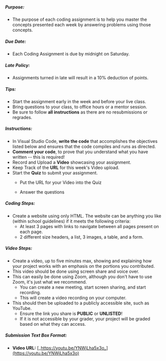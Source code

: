 ##### **Purpose:**

-   The purpose of each coding assignment is to help you master the concepts presented each week by answering problems using those concepts.

##### **Due Date:**

-   Each Coding Assignment is due by midnight on Saturday.

##### **Late Policy:**

-   Assignments turned in late will result in a 10% deduction of points.

##### **Tips:**

-   Start the assignment early in the week and before your live class.
-   Bring questions to your class, to office hours or a mentor session.
-   Be sure to follow **all instructions** as there are no resubmissions or regrades.

##### **Instructions:**

-   In Visual Studio Code, **write the code** that accomplishes the objectives listed below and ensures that the code compiles and runs as directed.
-   **Comment your code**, to prove that you understand what you have written -- this is required!
-   Record and Upload a **Video** showcasing your assignment.
-   Keep Track of the **URL** for this week's Video upload.
-   Start the **Quiz** to submit your assignment.
    -   Put the URL for your Video into the Quiz  
        
    -   Answer the questions

##### **Coding Steps:**

-   Create a website using only HTML. The website can be anything you like (within school guidelines) if it meets the following criteria:
    -   At least 3 pages with links to navigate between all pages present on each page.
    -   2 different size headers, a list, 3 images, a table, and a form.

##### **Video Steps:**

-   Create a video, up to five minutes max, showing and explaining how your project works with an emphasis on the portions you contributed.
-   This video should be done using screen share and voice over.
-   This can easily be done using Zoom, although you don't have to use Zoom, it's just what we recommend.
    -   You can create a new meeting, start screen sharing, and start recording.
    -   This will create a video recording on your computer.
-   This should then be uploaded to a publicly accessible site, such as YouTube.
    -   Ensure the link you share is **PUBLIC** or **UNLISTED**!
    -   If it is not accessible by your grader, your project will be graded based on what they can access.

##### **Submission Text Box Format:**

-   **Video URL:** [_https://youtu.be/YNWjLha5x3o_](https://youtu.be/YNWjLha5x3o)
